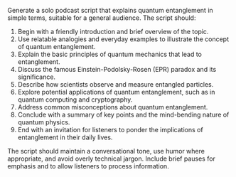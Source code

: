 Generate a solo podcast script that explains quantum entanglement in simple terms, suitable for a general audience. The script should:

1. Begin with a friendly introduction and brief overview of the topic.
2. Use relatable analogies and everyday examples to illustrate the concept of quantum entanglement.
3. Explain the basic principles of quantum mechanics that lead to entanglement.
4. Discuss the famous Einstein-Podolsky-Rosen (EPR) paradox and its significance.
5. Describe how scientists observe and measure entangled particles.
6. Explore potential applications of quantum entanglement, such as in quantum computing and cryptography.
7. Address common misconceptions about quantum entanglement.
8. Conclude with a summary of key points and the mind-bending nature of quantum physics.
9. End with an invitation for listeners to ponder the implications of entanglement in their daily lives.

The script should maintain a conversational tone, use humor where appropriate, and avoid overly technical jargon. Include brief pauses for emphasis and to allow listeners to process information.